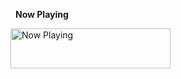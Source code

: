 **Now Playing**

<a href="https://status.nmoo.dev/now-playing?open">
    <img src="https://status.nmoo.dev/now-playing" width="256" height="64" style="margin-left: -8px;" alt="Now Playing">
</a>
